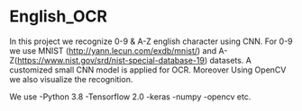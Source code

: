 # English_OCR
In this project we recognize 0-9 & A-Z english character using CNN. For 0-9 we use MNIST (http://yann.lecun.com/exdb/mnist/) and A-Z(https://www.nist.gov/srd/nist-special-database-19)
datasets. A customized small CNN model is applied for OCR. Moreover Using OpenCV we also visualize the recognition.

We use
 -Python 3.8
 -Tensorflow 2.0
 -keras
 -numpy
 -opencv etc.
 

